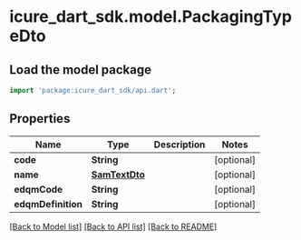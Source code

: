 # icure_dart_sdk.model.PackagingTypeDto

## Load the model package
```dart
import 'package:icure_dart_sdk/api.dart';
```

## Properties
Name | Type | Description | Notes
------------ | ------------- | ------------- | -------------
**code** | **String** |  | [optional]
**name** | [**SamTextDto**](SamTextDto.md) |  | [optional]
**edqmCode** | **String** |  | [optional]
**edqmDefinition** | **String** |  | [optional]

[[Back to Model list]](../README.md#documentation-for-models) [[Back to API list]](../README.md#documentation-for-api-endpoints) [[Back to README]](../README.md)
